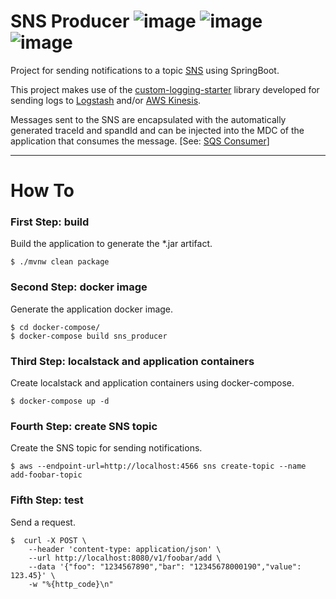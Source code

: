 # SNS Producer ![image](https://img.shields.io/badge/Java-ED8B00?style=for-the-badge&logo=java&logoColor=white) ![image](https://img.shields.io/badge/Springboot-6DB33F?style=for-the-badge&logo=springboot&logoColor=white) ![image](https://img.shields.io/badge/Amazon_AWS-232F3E?style=for-the-badge&logo=amazon-aws&logoColor=white)

Project for sending notifications to a topic [SNS](https://aws.amazon.com/sns) using SpringBoot.

This project makes use of the [custom-logging-starter](https://github.com/natanaelmartinezassis/custom-logging-starter)
library developed for sending logs to [Logstash](https://www.elastic.co/pt/logstash/)
and/or [AWS Kinesis](https://aws.amazon.com/pt/kinesis/).

Messages sent to the SNS are encapsulated with the automatically generated traceId and spandId and can be injected into
the MDC of the application that consumes the
message. [See: [SQS Consumer](https://github.com/natanaelmartinezassis/sqs-consumer)]

---

# How To

### First Step: build

Build the application to generate the *.jar artifact.

```
$ ./mvnw clean package
```

### Second Step: docker image

Generate the application docker image.

```
$ cd docker-compose/
$ docker-compose build sns_producer
```

### Third Step: localstack and application containers

Create localstack and application containers using docker-compose.

```
$ docker-compose up -d
```

### Fourth Step: create SNS topic

Create the SNS topic for sending notifications.

```
$ aws --endpoint-url=http://localhost:4566 sns create-topic --name add-foobar-topic
```

### Fifth Step: test

Send a request.

```
$  curl -X POST \
    --header 'content-type: application/json' \
    --url http://localhost:8080/v1/foobar/add \
    --data '{"foo": "1234567890","bar": "12345678000190","value": 123.45}' \
    -w "%{http_code}\n"
```
